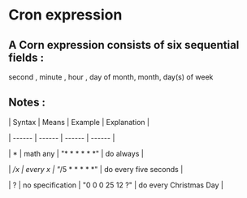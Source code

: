 # Cron expression

## A Corn expression consists of six sequential fields :

second , minute , hour , day of month, month, day(s) of week

## Notes :

 | Syntax | Means | Example | Explanation |

 | ------ | ------ | ------ | ------ |

 | * | math any | "* * * * * *" | do always |

 | */x | every x | "*/5 * * * * *" | do every five seconds |

 | ? | no specification | "0 0 0 25 12 ?" | do every Christmas Day |

